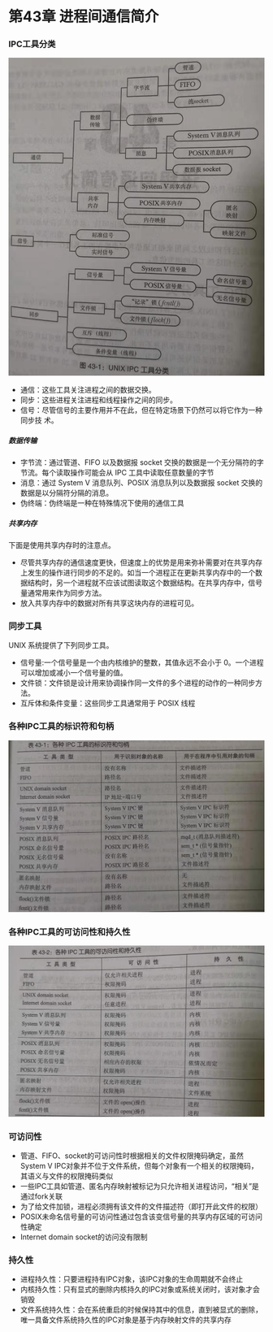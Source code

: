 # 第43章 进程间通信简介
### IPC工具分类
![UNIX IPC 工具分类](./Z_UNIX_IPC_工具分类.png "UNIX IPC 工具分类")
- 通信：这些工具关注进程之间的数据交换。
- 同步：这些进程关注进程和线程操作之间的同步。
- 信号：尽管信号的主要作用并不在此，但在特定场景下仍然可以将它作为一种同步技
术。
##### 数据传输
- 字节流：通过管道、FIFO 以及数据报 socket 交换的数据是一个无分隔符的字节流。每个读取操作可能会从 IPC 工具中读取任意数量的字节
- 消息：通过 System V 消息队列、POSIX 消息队列以及数据报 socket 交换的数据是以分隔符分隔的消息。
- 伪终端：伪终端是一种在特殊情况下使用的通信工具
##### 共享内存
下面是使用共享内存时的注意点。
- 尽管共享内存的通信速度更快，但速度上的优势是用来弥补需要对在共享内存上发生的操作进行同步的不足的。如当一个进程正在更新共享内存中的一个数据结构时，另一个进程就不应该试图读取这个数据结构。在共享内存中，信号量通常用来作为同步方法。
- 放入共享内存中的数据对所有共享这块内存的进程可见。
### 同步工具
UNIX 系统提供了下列同步工具。
- 信号量:一个信号量是一个由内核维护的整数，其值永远不会小于 0。一个进程可以增加或减小一个信号量的值。
- 文件锁：文件锁是设计用来协调操作同一文件的多个进程的动作的一种同步方法。
- 互斥体和条件变量：这些同步工具通常用于 POSIX 线程
### 各种IPC工具的标识符和句柄
![各种IPC工具的标识符和句柄](./Z_各种IPC工具的标识符和句柄.png "各种IPC工具的标识符和句柄")
### 各种IPC工具的可访问性和持久性
![各种IPC工具的可访问性和持久性](./Z_各种IPC工具的可访问性和持久性.png "各种IPC工具的可访问性和持久性")
### 可访问性
- 管道、FIFO、socket的可访问性时根据相关的文件权限掩码确定，虽然System V IPC对象并不位于文件系统，但每个对象有一个相关的权限掩码，其语义与文件的权限掩码类似
- 一些IPC工具如管道、匿名内存映射被标记为只允许相关进程访问，“相关”是通过fork关联
- 为了给文件加锁，进程必须拥有该文件的文件描述符（即打开此文件的权限）
- POSIX未命名信号量的可访问性通过包含该变信号量的共享内存区域的可访问性确定
- Internet domain socket的访问没有限制
### 持久性
- 进程持久性：只要进程持有IPC对象，该IPC对象的生命周期就不会终止
- 内核持久性：只有显式的删除内核持久的IPC对象或系统关闭时，该对象才会销毁
- 文件系统持久性：会在系统重启的时候保持其中的信息，直到被显式的删除，唯一具备文件系统持久性的IPC对象是基于内存映射文件的共享内存